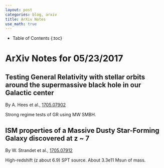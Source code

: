 ```yaml
---
layout: post
categories: blog, arxiv
title: ArXiv Notes
use_math: true
---
```


* Table of Contents
{:toc}


# ArXiv Notes for 05/23/2017

## Testing General Relativity with stellar orbits around the supermassive black hole in our Galactic center


By A. Hees et al., [1705.07902](https://arxiv.org/abs/1705.07902)

Strong regime tests of GR using MW SMBH.

## ISM properties of a Massive Dusty Star-Forming Galaxy discovered at z ~ 7

By W. Strandet et al., [1705.07912](https://arxiv.org/abs/1705.07912)

High-redshift (z about 6.9) SPT source. About 3.3e11 Msun of mass.